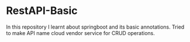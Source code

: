 # RestAPI-Basic
In this repository I learnt about springboot and its basic annotations. Tried to make API name cloud vendor service for CRUD operations.
